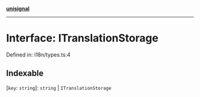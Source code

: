 [**unisignal**](../../../../README.md)

***

# Interface: ITranslationStorage

Defined in: i18n/types.ts:4

## Indexable

\[`key`: `string`\]: `string` \| `ITranslationStorage`
